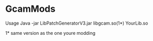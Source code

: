 # GcamMods

Usage
Java -jar LibPatchGeneratorV3.jar libgcam.so(1*) YourLib.so

1* same version as the one youre modding
